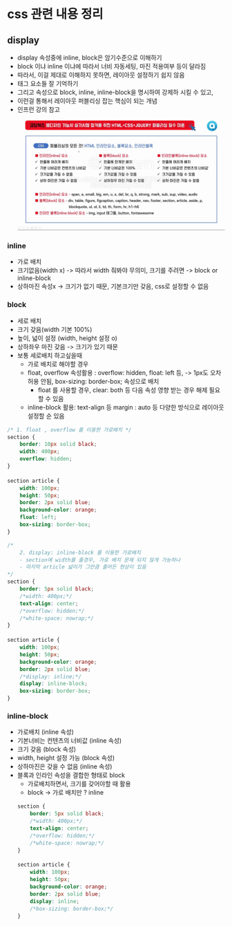 # css 관련 내용 정리

## display

- display 속성중에 inline, block은 암기수준으로 이해하기
- block 이냐 inline 이냐에 따라서 너비 자동세팅, 마진 적용여부 등이 달라짐
- 따라서, 이걸 제대로 이해하지 못하면, 레이아웃 설정하기 쉽지 않음
- 태그 요소들 잘 기억하기
- 그리고 속성으로 block, inline, inline-block을 명시하여 강제하 시킬 수 있고,
- 이런걸 통해서 레이아웃 퍼블리싱 잡는 핵심이 되는 개념
- 인프런 강의 참고
  ![inline-block.png](img/inline-block.png)

### inline

- 가로 배치
- 크기없음(width x) -> 따라서 width 줘봐야 무의미, 크기를 주려면 -> block or inline-block
- 상하마진 속성x -> 크기가 없기 때문, 기본크기만 갖음, css로 설정할 수 없음

### block

- 세로 배치
- 크기 갖음(width 기본 100%)
- 높이, 넓이 설정 (width, height 설정 o)
- 상하좌우 마진 갖음 -> 크기가 있기 때문
- 보통 세로배치 하고싶을때
    - 가로 배치로 해야할 경우
    - float, overflow 속성활용 : overflow: hidden, float: left 등, -> 1px도 오차 허용 안됨, box-sizing: border-box; 속성으로 배치
        - float 를 사용할 경우, clear: both 등 다음 속성 영향 받는 경우 해제 필요할 수 있음
    - inline-block 활용: text-align 등 margin : auto 등 다양한 방식으로 레이아웃 설정할 순 있음

```css
/* 1. float , overflow 를 이용한 가로배치 */
section {
    border: 10px solid black;
    width: 400px;
    overflow: hidden;
}

section article {
    width: 100px;
    height: 50px;
    border: 2px solid blue;
    background-color: orange;
    float: left;
    box-sizing: border-box;
}
```

```css
/* 
    2. display: inline-block 를 이용한 가로배치
    - section에 width를 줄경우, 가로 배치 문제 되지 않게 가능하나
    - 마지막 article 넓이가 그만큼 줄어든 현상이 있음 
*/
section {
    border: 5px solid black;
    /*width: 400px;*/
    text-align: center;
    /*overflow: hidden;*/
    /*white-space: nowrap;*/
}

section article {
    width: 100px;
    height: 50px;
    background-color: orange;
    border: 2px solid blue;
    /*display: inline;*/
    display: inline-block;
    box-sizing: border-box;
}
```

### inline-block
- 가로배치 (inline 속성)
- 기본너비는 컨텐츠의 너비값 (inline 속성)
- 크기 갖음 (block 속성)
- width, height 설정 가능 (block 속성)
- 상하마진은 갖을 수 없음 (inline 속성)
- 블록과 인라인 속성을 결합한 형태로 block
  - 가로배치하면서, 크기를 갖어야할 때 활용
  - block -> 가로 배치만 ? inline
  ```css
  section {
      border: 5px solid black;
      /*width: 400px;*/
      text-align: center;
      /*overflow: hidden;*/
      /*white-space: nowrap;*/
  }
  
  section article {
      width: 100px;
      height: 50px;
      background-color: orange;
      border: 2px solid blue;
      display: inline;
      /*box-sizing: border-box;*/
  }
  ```
